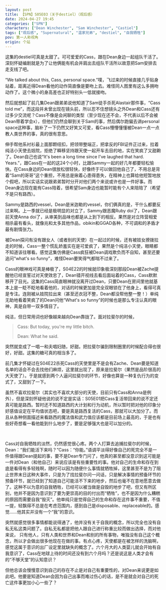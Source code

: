 ```yaml
---
layout: post
title: 【SPN】S05E03（关于destiel）（观后感）
date: 2024-04-27 19:45
categories: ["SPN"]
characters: ["Dean Winchester", "Sam Winchester", "Castiel"]
tags: ["观后感", "Supernatural", "温家兄弟", "destiel", "自我牺牲"]
pov: 第一人称视角
origin: 个站
---
```


这集的destiel可真是太甜了。可可爱爱的Cass，跟在Dean身边一起组队干活了。深刻怀疑编剧就是为了让他俩能有机会并肩出去组队干活所以故意把Sam安排去走支线了吧。

“We talked about this, Cass, personal space.”噗，飞过来的时候直接几乎贴身站着，距离近得Dean看他的动作简直像是要吻上去。难怪同人图里有这么多拥吻动作了。这个微小的身高差也正好特别头一低就接吻。

然后就想起了前几集Dean跟弟弟说他知道了Sam徒手杀死Alastair那件事，“Cass told me”，而这段并未曾出现在镜头前，所以忍不住想镜头之外Dean和Cass还有过多少交流呢？Cass不像是会闲聊的类型（至少现在还不会，不代表以后不会被Dean带着学会x），但他们仍然会聊到关于Sam的事，然后偶尔跑偏去讲personal space这种事，脑补了一下仍然又好笑又可爱，看Cass懵懵懂懂被Dean一点一点教人类世界的事，真的很有意思。

伸手帮他系衬衫最上面那颗纽扣，把领带整端正，把拿反的FBI证件正过来，拉着纯洁小天使去妓院，拒绝了瞬移坚持跟天使一起开车去目的地，实在笑疯了又甜齁了。Dean自己也说“It's been a long time since I've laughed that hard. Years.”，跟Cass在一起的这24个小时，比跟Sammy一起的好几年都要轻松愉快。在Cass身边的Dean很放松很轻快，好像终于可以做回他自己了，不用总是背着“Sam的哥哥”这个重担，不用总是揪着心患得患失，在精神上也算给他短暂地放个假吧，所以实话实说跟弟弟暂时分开对他们两个来说或许也是一件好事。而Dean身边现在能有Cass陪着，很希望Sam身边也能暂时能有个人来陪陪了（希望不是只有路西）。

Sammy是路西的vessel，Dean是米迦勒的vessel，你们俩真的是，干什么都要反过来啊。上一季就已经是极明显的对立了，Sammy跟恶魔Ruby doi了，Dean跟前天使Anna doi了，从审美到品味也都是从上到下的相反。果然是对立阵营相爱相杀最有看头，就像兆和太多其他作品，obikin和GGAD各种，不可调和的矛盾才最有剧情张力。

被Dean探问有没有跟女人（或者别的天使）在一起过的时候，还有被妓女撩拨拉走的时候，Cass一整个慌乱娇羞实在是可爱疯了，果然是个纯洁小天使，眼睛都不知道该往哪看。感觉这集仿佛是Cass疯狂被Dean调戏欺负而不自知，甚至还要追问“what's so funny”，难怪Dean要笑得气都喘不过来了。

Cass的眼神戏可真是棒极了，S04E22的时候就印象极深刻那段Dean被Zache提醒他已经宣誓过对天使效忠了，Dean错开视线去看后面站着的Cass，Cass默默移开了目光。这集的Cass简直眼神就没离开过Dean，只要Dean在房间里他就基本上是一眨不眨地看着他的，对话的时候更加是完全双眼锁在了他身上，看得可真是专注。连刚被从妓院拉出来（甚至还衣冠不整，Dean都没帮他整一整！）单纯无助地看着笑疯了的Dean问他“What's so funny”的时候也是那么专注认真的眼神，真是自带一双多情目了。

纯洁，但日常用词也好像越来越向Dean靠拢了。面对拉斐尔的时候，

> Cass: But today, you're my little bitch.
>
> Dean: What he said.

突然就变成了一唱一和夫唱妇随，好甜。把拉斐尔骗到限制圈里的时候配合得也很好，好甜。这集的糖可真的相当多了。

前几集才怀疑过在S04E22杀死Cass的天使里是不是会有Zache、Dean要是知道名单的话会不会去找他们麻烦，这里就出现了，原来是拉斐尔（果然是品阶很高的大天使了）。于是就感到两个人逼问拉斐尔的环节，好像也算是一种复仇行为的变式了，又甜到了一下。

虽然不喜欢拉斐尔（其实也不喜欢大部分的天使，目前只有Cass和Anna是例外），但是深刻怀疑他说的说不定是实话：S05E01把Cass复活带回来的说不定还真可能是路西。暂时还不知道路西的大计划和行为动机，所以暂时把对他的印象分好感值设定在平均值状态吧，要是真是路西复活的Cass，那就可以大加分了。而且从各种侧面描述来看路西的魔法值和武力值应该都是目前场上最高的，于是也有些好奇想看一看他能到什么地步了，要是足够强大也是可以加分的。

<br>

Cass对自我牺牲的淡然，仍然感觉很心疼。两个人打算去追捕拉斐尔的时候，Dean：“我们能活下来吗？”Cass：“你能。”语调平淡得好像自己的死完全不是一件值得跟Dean提起的事，要不是Dean专门问了，他真的甚至都没意识到这可能是一件对Dean（和他自己）来说应该是有些重要性的事。他对自己的生命和存在到底是看得有多轻贱啊，随时可以因为随便什么事情就牺牲掉，这里甚至不是为了阻止世界末日这种大事件，只是为了找拉斐尔问一问话，只是解决事情的预备环节的预备环节，就已经到了知道自己可能活不下来的地步，然后也毫不在意地愿意去做了。这种不以为意的自我牺牲，已经可以被当做是自毁的地步了吧，但又有所区别，他并不是因为意识到了要为更崇高的目的付出而“牺牲”，也不是因为什么糟糕的原因而需要自我“毁灭”。他单纯只是觉得自己的生命和存在这件事不重要，不值一提，轻飘得不总是在考虑范围内，感到自己是disposable、replaceable的。感觉……他其实并没有一个“我”的意识。

突然就感觉很多事情都能说得通了，他并没有关于自我的概念，所以完全也没有自私无私这类问题了。自私无私都是把他人跟自己进行称重比较而做出选择，而对他来说， 只有他人，只有人类和世界和Dean和别的所有事物，唯独没有自己这个概念，所以才会做出很多他现在在做的事。有点心疼，天使都是在被怎样的洗脑啊，感觉这属于意识的出厂设定里就缺失的概念了。六个月大的人类婴儿就会开始有自我意识了，Cass在地球上待的时间还没有到六个月吗？还是说这是人类才会有的“不够天堂”的认知意识？

但他总该会慢慢意识到自己的存在不止是对自己有重要性的，对Dean来说更是如此吧。他要是知道Dean会因为自己出事而难过伤心的话，是不是就会对自己的死亡这件事更加小心一些了？
